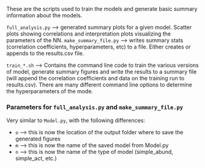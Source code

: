 These are the scripts used to train the models and generate basic summary information about the models.

`full_analysis.py` --> generated summary plots for a given model. Scatter plots showing correlations and interpretation plots visualizing the parameters of the NN. 
`make_summary_file.py` --> writes summary stats (correlation coefficients, hyperparameters, etc) to a file. Either creates or appends to the results.csv file. 

`train_*.sh` --> Contains the command line code to train the various versions of model, generate summary figures and write the results to a summary file (will append the correlation coefficients and data on the training run to results.csv). There are many different command line options to determine the hyperparameters of the mode. 

### Parameters for `full_analysis.py` and `make_summary_file.py`
Very similar to `Model.py`, with the following differences: 
- `o` --> this is now the location of the output folder where to save the generated figures
- `m` --> this is now the name of the saved model from Model.py
- `n` --> this is now the name of the type of model (simple_abund, simple_act, etc.)
